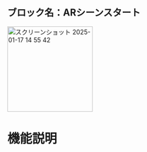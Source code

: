 ## ブロック名：ARシーンスタート
<img width="193" alt="スクリーンショット 2025-01-17 14 55 42" src="https://github.com/user-attachments/assets/82a9bf43-2e58-4fbe-944c-ba3b492d5d10" />

#  機能説明
